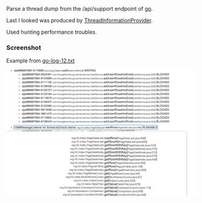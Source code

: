 Parse a thread dump from the /api/support endpoint of [go](https://github.com/gocd/gocd).

Last I looked was produced by [ThreadInformationProvider](https://github.com/gocd/gocd/blob/master/server/src/com/thoughtworks/go/server/service/support/ThreadInformationProvider.java).

Used hunting performance troubles.

### Screenshot

Example from [go-log-12.txt](https://raw.githubusercontent.com/wcurrie/gocd-support/master/src/test/resources/go-log-12.txt)

![Screenshot](screenshot.png "Example from go-log-12.txt")
